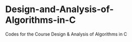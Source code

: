 # Design-and-Analysis-of-Algorithms-in-C
Codes for the Course Design &amp; Analysis of Algorithms in C 
